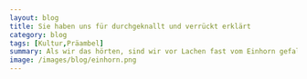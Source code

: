 ```yaml
---
layout: blog
title: Sie haben uns für durchgeknallt und verrückt erklärt
category: blog
tags: [Kultur,Präambel]  
summary: Als wir das hörten, sind wir vor Lachen fast vom Einhorn gefallen.
image: /images/blog/einhorn.png
---
```


